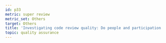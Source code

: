 ```yaml
---
id: p33
metric: super review
metric_set: Others
target: Others
title: 'Investigating code review quality: Do people and participation matter?'
topic: quality assurance
---
```

